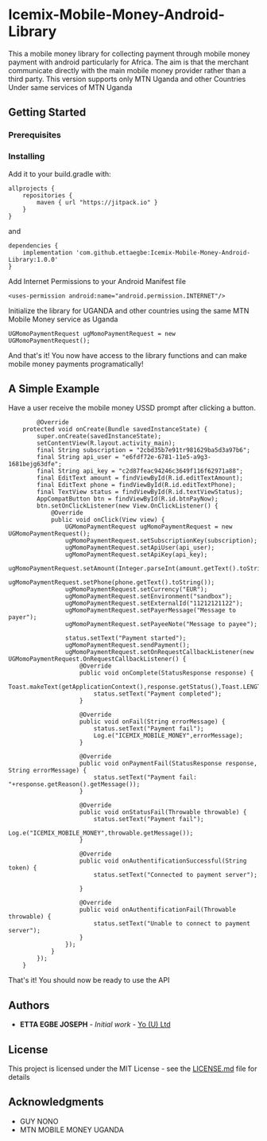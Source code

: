 # Icemix-Mobile-Money-Android-Library
This a mobile money library for collecting payment through mobile money payment with android particularly for Africa. The aim is that the merchant communicate directly with the main mobile money provider rather than a third party.
This version supports only MTN Uganda and other Countries Under same services of MTN Uganda


## Getting Started

### Prerequisites


### Installing

Add it to your build.gradle with:

```
allprojects {
    repositories {
        maven { url "https://jitpack.io" }
    }
}
```

and

```
dependencies {
    implementation 'com.github.ettaegbe:Icemix-Mobile-Money-Android-Library:1.0.0'
}
```
Add Internet Permissions to your Android Manifest file

```
<uses-permission android:name="android.permission.INTERNET"/>
```
Initialize the library for UGANDA and other countries using the same MTN Mobile Money service as Uganda

```
UGMomoPaymentRequest ugMomoPaymentRequest = new UGMomoPaymentRequest();
```

And that's it! You now have access to the library functions and can make mobile money payments programatically!


## A Simple Example

Have a user receive the mobile money USSD prompt after clicking a button.

```
        @Override
    protected void onCreate(Bundle savedInstanceState) {
        super.onCreate(savedInstanceState);
        setContentView(R.layout.activity_main);
        final String subscription = "2cbd35b7e91tr981629ba5d3a97b6";
        final String api_user = "e6fdf72e-6781-11e5-a9g3-1681bejg63dfe";
        final String api_key = "c2d87feac94246c3649f116f62971a88";
        final EditText amount = findViewById(R.id.editTextAmount);
        final EditText phone = findViewById(R.id.editTextPhone);
        final TextView status = findViewById(R.id.textViewStatus);
        AppCompatButton btn = findViewById(R.id.btnPayNow);
        btn.setOnClickListener(new View.OnClickListener() {
            @Override
            public void onClick(View view) {
                UGMomoPaymentRequest ugMomoPaymentRequest = new UGMomoPaymentRequest();
                ugMomoPaymentRequest.setSubscriptionKey(subscription);
                ugMomoPaymentRequest.setApiUser(api_user);
                ugMomoPaymentRequest.setApiKey(api_key);
                ugMomoPaymentRequest.setAmount(Integer.parseInt(amount.getText().toString()));
                ugMomoPaymentRequest.setPhone(phone.getText().toString());
                ugMomoPaymentRequest.setCurrency("EUR");
                ugMomoPaymentRequest.setEnvironment("sandbox");
                ugMomoPaymentRequest.setExternalId("11212121122");
                ugMomoPaymentRequest.setPayerMessage("Message to payer");
                ugMomoPaymentRequest.setPayeeNote("Message to payee");

                status.setText("Payment started");
                ugMomoPaymentRequest.sendPayment();
                ugMomoPaymentRequest.setOnRequestCallbackListener(new UGMomoPaymentRequest.OnRequestCallbackListener() {
                    @Override
                    public void onComplete(StatusResponse response) {
                        Toast.makeText(getApplicationContext(),response.getStatus(),Toast.LENGTH_LONG).show();
                        status.setText("Payment completed");
                    }

                    @Override
                    public void onFail(String errorMessage) {
                        status.setText("Payment fail");
                        Log.e("ICEMIX_MOBILE_MONEY",errorMessage);
                    }

                    @Override
                    public void onPaymentFail(StatusResponse response, String errorMessage) {
                        status.setText("Payment fail: "+response.getReason().getMessage());
                    }

                    @Override
                    public void onStatusFail(Throwable throwable) {
                        status.setText("Payment fail");
                        Log.e("ICEMIX_MOBILE_MONEY",throwable.getMessage());
                    }

                    @Override
                    public void onAuthentificationSuccessful(String token) {
                        status.setText("Connected to payment server");

                    }

                    @Override
                    public void onAuthentificationFail(Throwable throwable) {
                        status.setText("Unable to connect to payment server");
                    }
                });
            }
        });
    }
```

That's it! You should now be ready to use the API



## Authors

* **ETTA EGBE JOSEPH** - *Initial work* - [Yo (U) Ltd](https://etta.icemix.net)


## License

This project is licensed under the MIT License - see the [LICENSE.md](LICENSE.md) file for details

## Acknowledgments

 * GUY NONO
  * MTN MOBILE MONEY UGANDA
